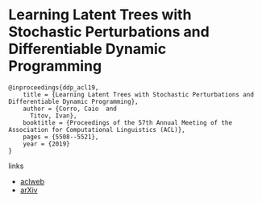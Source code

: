 # Learning Latent Trees with Stochastic Perturbations and Differentiable Dynamic Programming

```
@inproceedings{ddp_acl19,
    title = {Learning Latent Trees with Stochastic Perturbations and Differentiable Dynamic Programming},
    author = {Corro, Caio  and
      Titov, Ivan},
    booktitle = {Proceedings of the 57th Annual Meeting of the Association for Computational Linguistics (ACL)},
    pages = {5508--5521},
    year = {2019}
}
```

links
- [aclweb](https://www.aclweb.org/anthology/P19-1551/)
- [arXiv](https://arxiv.org/abs/1906.09992)
